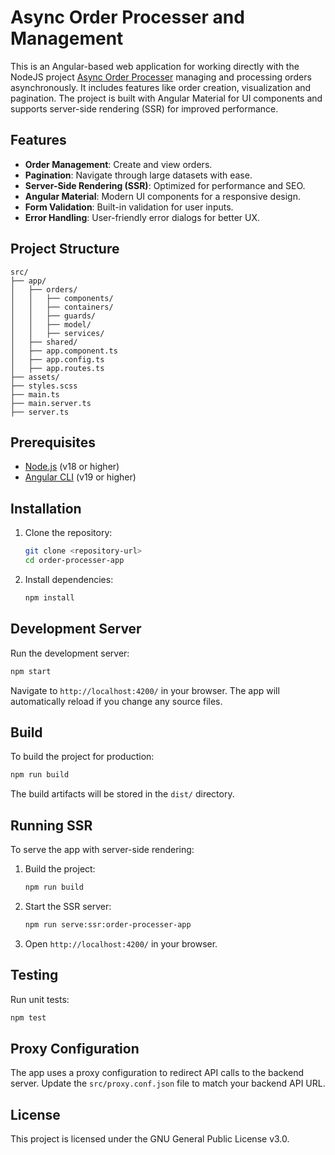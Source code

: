 # Async Order Processer and Management

This is an Angular-based web application for working directly with the NodeJS project [Async Order Processer](https://link-url-here.org) managing and processing orders asynchronously. It includes features like order creation, visualization and pagination. The project is built with Angular Material for UI components and supports server-side rendering (SSR) for improved performance.
## Features

- **Order Management**: Create and view orders.
- **Pagination**: Navigate through large datasets with ease.
- **Server-Side Rendering (SSR)**: Optimized for performance and SEO.
- **Angular Material**: Modern UI components for a responsive design.
- **Form Validation**: Built-in validation for user inputs.
- **Error Handling**: User-friendly error dialogs for better UX.

## Project Structure

```
src/
├── app/
│   ├── orders/
│   │   ├── components/
│   │   ├── containers/
│   │   ├── guards/
│   │   ├── model/
│   │   ├── services/
│   ├── shared/
│   ├── app.component.ts
│   ├── app.config.ts
│   ├── app.routes.ts
├── assets/
├── styles.scss
├── main.ts
├── main.server.ts
├── server.ts
```

## Prerequisites

- [Node.js](https://nodejs.org/) (v18 or higher)
- [Angular CLI](https://angular.io/cli) (v19 or higher)

## Installation

1. Clone the repository:
   ```bash
   git clone <repository-url>
   cd order-processer-app
   ```

2. Install dependencies:
   ```bash
   npm install
   ```

## Development Server

Run the development server:
```bash
npm start
```
Navigate to `http://localhost:4200/` in your browser. The app will automatically reload if you change any source files.

## Build

To build the project for production:
```bash
npm run build
```
The build artifacts will be stored in the `dist/` directory.

## Running SSR

To serve the app with server-side rendering:
1. Build the project:
   ```bash
   npm run build
   ```

2. Start the SSR server:
   ```bash
   npm run serve:ssr:order-processer-app
   ```

3. Open `http://localhost:4200/` in your browser.

## Testing

Run unit tests:
```bash
npm test
```

## Proxy Configuration

The app uses a proxy configuration to redirect API calls to the backend server. Update the `src/proxy.conf.json` file to match your backend API URL.

## License

This project is licensed under the GNU General Public License v3.0.
